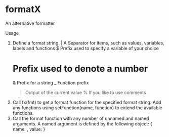 # formatX
An alternative formatter

  Usage
  1. Define a format string.
     | A Separator for items, such as values, variables, labels and functions
     $ Prefix used to specify a variable of your choice
     # Prefix used to denote a number
     & Prefix for a string
     _ Function prefix
     > Output of the current value
     % If you like to use comments
  2. Call fx(fmt) to get a format function for the specified format string.
     Add any functions using setFunction(name, function) to extend the available functions.
  3. Call the format function with any number of unnamed and named arguments.
     A named argument is defined by the following object: { name: <name>, value: <value> }
